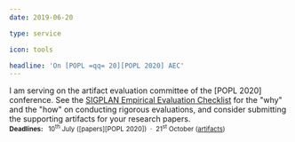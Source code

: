 ```yaml
---
date: 2019-06-20

type: service

icon: tools

headline: 'On [POPL =qq= 20][POPL 2020] AEC'
---
```


I am serving on the artifact evaluation committee of the [POPL 2020] conference.
See the [SIGPLAN Empirical Evaluation Checklist] for the "why" and the "how" on conducting rigorous evaluations,
and consider submitting the supporting artifacts for your research papers.
<br>
<small>**Deadlines:** &nbsp; 10<sup>th</sup> July ([papers][POPL 2020]) &nbsp;&middot;&nbsp; 21<sup>st</sup> October ([artifacts](https://popl20.sigplan.org/track/POPL-2020-Artifact-Evaluation))</small>

[SIGPLAN Empirical Evaluation Checklist]: http://www.sigplan.org/Resources/EmpiricalEvaluation/